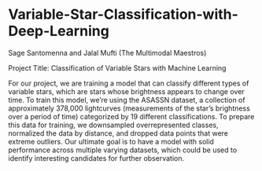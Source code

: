 # Variable-Star-Classification-with-Deep-Learning

Sage Santomenna and Jalal Mufti (The Multimodal Maestros)


Project Title: Classification of Variable Stars with Machine Learning


For our project, we are training a model that can classify different types of variable stars, which are stars whose brightness appears to change over time. To train this model, we’re using the ASASSN dataset, a collection of approximately 378,000 lightcurves (measurements of the star’s brightness over a period of time) categorized by 19 different classifications. To prepare this data for training, we downsampled overrepresented classes, normalized the data by distance, and dropped data points that were extreme outliers. Our ultimate goal is to have a model with solid performance across multiple varying datasets, which could be used to identify interesting candidates for further observation.
